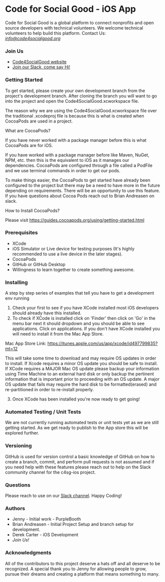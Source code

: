 # Code for Social Good - iOS App

Code for Social Good is a global platform to connect nonprofits and open source developers with technical volunteers.  We welcome technical volunteers to help build this platform. Contact Us: *info@code4socialgood.org*

### Join Us

- [Code4SocialGood website](https://app.code4socialgood.org/)
- [Join our Slack, come say Hi!](http://join-our-slack.code4socialgood.org/)

### Getting Started

To get started, please create your own development branch from the project's development branch. After cloning the branch you will want to go into the project and open the Code4SocialGood.xcworkspace file.

The reason why we are using the Code4SocialGood.xcworkspace file over the traditional .xcodeproj file is because this is what is created when CocoaPods are used in a project.

What are CocoaPods?

If you have never worked with a package manager before this is what CocoaPods are for iOS.

If you have worked with a package manager before like Maven, NuGet, NPM, etc. then this is the equivalent to iOS as it manages our dependencies. CocoaPods are configured through a file called a PodFile and we use terminal commands in order to get our pods.

To make things easier, the CocoaPods to get started have already been configured to the project but there may be a need to have more in the future depending on requirements.  There will be an opportunity to use this feature.  If you have questions about Cocoa Pods reach out to Brian Andreasen on slack.

How to Install CocoaPods?

Please visit https://guides.cocoapods.org/using/getting-started.html

### Prerequisites

- XCode
- iOS Simulator or Live device for testing purposes (It's highly recommended to use a live device in the later stages).
- CocoaPods
- GitHub or GitHub Desktop
- Willingness to learn together to create something awesome.

### Installing

A step by step series of examples that tell you have to get a development env running

1. Check your first to see if you have XCode installed most iOS developers should already have this installed.
2. To check if XCode is installed click on 'Finder' then click on 'Go' in the menu bar next it should dropdown and you should be able to see applications. Click on applications.
  If you don't have XCode installed you will need to install it from the Mac App Store.

  Mac App Store Link: https://itunes.apple.com/us/app/xcode/id497799835?mt=12

  This will take some time to download and may require OS updates in order to install.
  If Xcode requires a minor OS update you should be safe to install.
  If XCode requires a MAJOR Mac OS update please backup your information using Time Machine to an external hard disk or only backup the pertinent information that is important prior to proceeding with an OS update.
  A major OS update that fails may require the hard disk to be formatted(erased) and re-partitioned in order to re-install properly.

3. Once XCode has been installed you're now ready to get going!


### Automated Testing / Unit Tests

We are not currently running automated tests or unit tests yet as we are still getting started.  As we get ready to publish to the App store this will be explored further.

### Versioning

GitHub is used for version control a basic knowledge of GitHub on how to create a branch, commit, and perform pull requests is not assumed and if you need help with these features please reach out to help on the Slack community channel for the c4sg-ios project.

### Questions

Please reach to use on our [Slack channel](http://join-our-slack.code4socialgood.org/). Happy Coding!

### Authors

- Jenny - Initial work - PurpleBooth
- Brian Andreasen - Initial Project Setup and branch setup for development.
- Derek Carter - iOS Development
- *Join Us!*

### Acknowledgments

All of the contributors to this project deserve a hats off and all deserve to be recognized.  A special thank you to Jenny for allowing people to grow, pursue their dreams and creating a platform that means something to many.
